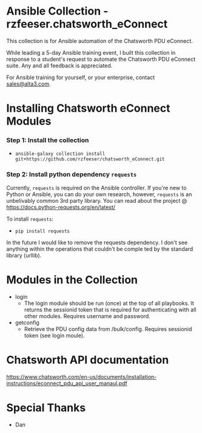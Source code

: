 # Ansible Collection - rzfeeser.chatsworth_eConnect
This collection is for Ansible automation of the Chatsworth PDU eConnect.

While leading a 5-day Ansible training event, I built this collection in response to a student's request to automate the Chatsworth PDU eConnect suite. Any and all feedback is appreciated.

For Ansible training for yourself, or your enterprise, contact sales@alta3.com.

# Installing Chatsworth eConnect Modules

### Step 1: Install the collection
- `ansible-galaxy collection install git+https://github.com/rzfeeser/chatsworth_eConnect.git`

### Step 2: Install python dependency `requests`
Currently, `requests` is required on the Ansible controller. If you're new to Python or Ansible, you can do your own research, however, `requests` is an unbelivably common 3rd party library. You can read about the project @ https://docs.python-requests.org/en/latest/

To install `requests`:
- `pip install requests`

In the future I would like to remove the requests dependency. I     don't see anything within the operations that couldn't be comple    ted by the standard library (urllib).

# Modules in the Collection
- login
    - The login module should be run (once) at the top of all playbooks. It returns the sessionid token that is required for authenticating with all other modules. Requires username and password.
- getconfig
    - Retrieve the PDU config data from /bulk/config. Requires sessionid token (see login moule).

# Chatsworth API documentation
https://www.chatsworth.com/en-us/documents/installation-instructions/econnect_pdu_api_user_manaul.pdf

# Special Thanks
- Dan 
